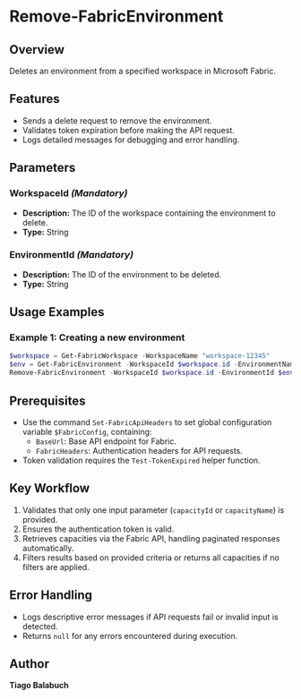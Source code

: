 # Remove-FabricEnvironment

## Overview

Deletes an environment from a specified workspace in Microsoft Fabric.

## Features

- Sends a delete request to remove the environment.
- Validates token expiration before making the API request.
- Logs detailed messages for debugging and error handling.

## Parameters

### WorkspaceId *(Mandatory)*

- **Description:** The ID of the workspace containing the environment to delete.
- **Type:** String

### EnvironmentId *(Mandatory)*

- **Description:** The ID of the environment to be deleted.
- **Type:** String

## Usage Examples

### Example 1: Creating a new environment

```powershell
$workspace = Get-FabricWorkspace -WorkspaceName "workspace-12345"
$env = Get-FabricEnvironment -WorkspaceId $workspace.id -EnvironmentName "Env02" 
Remove-FabricEnvironment -WorkspaceId $workspace.id -EnvironmentId $env.id
```

## Prerequisites

- Use the command `Set-FabricApiHeaders` to set global configuration variable `$FabricConfig`, containing:
  - `BaseUrl`: Base API endpoint for Fabric.
  - `FabricHeaders`: Authentication headers for API requests.
- Token validation requires the `Test-TokenExpired` helper function.

## Key Workflow

1. Validates that only one input parameter (`capacityId` or `capacityName`) is provided.
2. Ensures the authentication token is valid.
3. Retrieves capacities via the Fabric API, handling paginated responses automatically.
4. Filters results based on provided criteria or returns all capacities if no filters are applied.

## Error Handling

- Logs descriptive error messages if API requests fail or invalid input is detected.
- Returns `null` for any errors encountered during execution.

## Author

**Tiago Balabuch**
